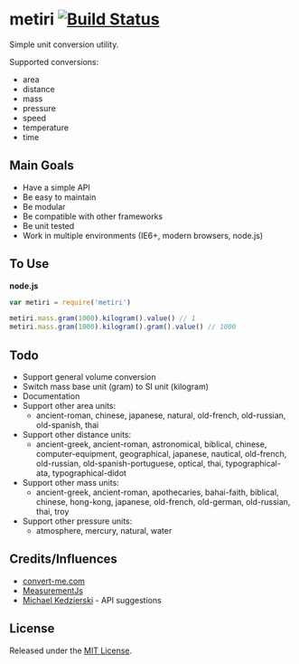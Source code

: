 metiri [![Build Status](https://travis-ci.org/GCheung55/metiri.png?branch=master)](https://travis-ci.org/GCheung55/metiri)
======

Simple unit conversion utility.

Supported conversions:
* area
* distance
* mass
* pressure
* speed
* temperature
* time

## Main Goals ##
* Have a simple API
* Be easy to maintain
* Be modular
* Be compatible with other frameworks
* Be unit tested
* Work in multiple environments (IE6+, modern browsers, node.js)

## To Use ##
__node.js__
```javascript
var metiri = require('metiri')

metiri.mass.gram(1000).kilogram().value() // 1
metiri.mass.gram(1000).kilogram().gram().value() // 1000
```

## Todo ##
* Support general volume conversion
* Switch mass base unit (gram) to SI unit (kilogram)
* Documentation
* Support other area units:
    * ancient-roman, chinese, japanese, natural, old-french, old-russian, old-spanish, thai
* Support other distance units:
    * ancient-greek, ancient-roman, astronomical, biblical, chinese, computer-equipment, geographical, japanese, nautical, old-french, old-russian, old-spanish-portuguese, optical, thai, typographical-ata, typographical-didot
* Support other mass units:
    * ancient-greek, ancient-roman, apothecaries, bahai-faith, biblical, chinese, hong-kong, japanese, old-french, old-german, old-russian, thai, troy 
* Support other pressure units: 
    * atmosphere, mercury, natural, water

## Credits/Influences ##
* [convert-me.com](http://www.convert-me.com/)
* [MeasurementJs](https://github.com/Philzen/measurement.js)
* [Michael Kedzierski](https://github.com/ycros) - API suggestions

## License ##
Released under the [MIT License](http://www.opensource.org/licenses/mit-license.php).